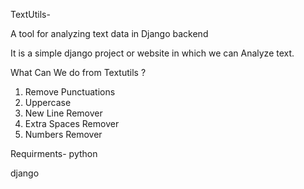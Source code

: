 TextUtils-

 A tool for analyzing text data in Django backend

 It is a simple django project or website in which we can Analyze text.

What Can We do from Textutils ?
 1) Remove Punctuations
 2) Uppercase
 3) New Line Remover
 4) Extra Spaces Remover
 5) Numbers Remover

Requirments-
 python

 django
